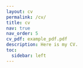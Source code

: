 ```yaml
---
layout: cv
permalink: /cv/
title: cv
nav: true
nav_order: 5
cv_pdf: example_pdf.pdf
description: Here is my CV.
toc:
  sidebar: left
---
```

